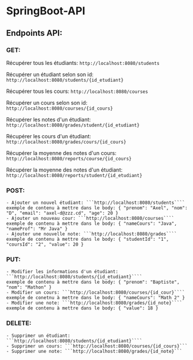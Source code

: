 # SpringBoot-API

## Endpoints API:

### GET:
Récupérer tous les étudiants:  ```http://localhost:8080/students```

Récupérer un étudiant selon son id:  ```http://localhost:8080/students/{id_etudiant}```

Récupérer tous les cours:  ```http://localhost:8080/courses```

Récupérer un cours selon son id:  ```http://localhost:8080/courses/{id_cours}```

Récupérer les notes d'un étudiant:  ```http://localhost:8080/grades/student/{id_etudiant}```

Récupérer les cours d'un étudiant:  ```http://localhost:8080/grades/cours/{id_cours}```

Récupérer la moyenne des notes d'un cours:  ```http://localhost:8080/reports/course/{id_cours}```

Récupérer la moyenne des notes d'un étudiant:  ```http://localhost:8080/reports/student/{id_etudiant}```


### POST:
    - Ajouter un nouvel étudiant: ```http://localhost:8080/students```` 
    exemple de contenu à mettre dans le body: { "prenom": "Axel", "nom": "D", "email": "axel-d@zzz.cd", "age": 20 }
    - Ajouter un nouveau cour: ```http://localhost:8080/courses````
    exemple de contenu à mettre dans le body: { "nameCours": "Java", "nameProf": "Mr Java" }
    - Ajouter une nouvelle note: ```http://localhost:8080/grades````
    exemple de contenu à mettre dans le body: { "studentId": "1", "coursId": "2", "value": 20 }

### PUT:
    - Modifier les informations d'un étudiant: ```http://localhost:8080/students/{id_etudiant}````
    exemple de contenu à mettre dans le body: { "prenom": "Baptiste", "nom": "Mathon" }
    - Modifier un cours: ```http://localhost:8080/courses/{id_cour}````
    exemple de conetnu à mettre dans le body: { "nameCours": "Math 2" }
    - Modifier une note: ```http://localhost:8080/grades/{id_note}````
    exemple de contenu à mettre dans le body: { "value": 18 }


### DELETE:
    - Supprimer un étudiant: ```http://localhost:8080/students/{id_etudiant}````
    - Supprimer un cours: ```http://localhost:8080/courses/{id_cours}```
    - Supprimer une note: ```http://localhost:8080/grades/{id_note}```